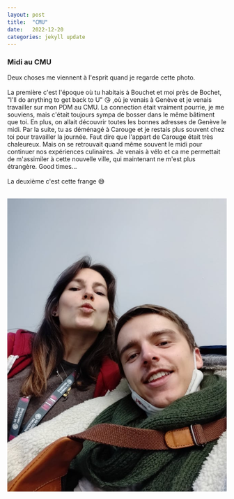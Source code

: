 ```yaml
---
layout: post
title:  "CMU"
date:   2022-12-20
categories: jekyll update
---
```

### Midi au CMU

Deux choses me viennent à l'esprit quand je regarde cette photo.  
<br>
La première c'est l'époque où tu habitais à Bouchet et moi près de Bochet, "I'll do anything to get back to U" &#128536; ,où je venais à Genève et je venais travailler sur mon PDM au CMU. La connection était vraiment pourrie, je me souviens, mais c'était toujours sympa de bosser dans le même bâtiment que toi. En plus, on allait découvrir toutes les bonnes adresses de Genève le midi. Par la suite, tu as déménagé à Carouge et je restais plus souvent chez toi pour travailler la journée. Faut dire que l'appart de Carouge était très chaleureux. Mais on se retrouvait quand même souvent le midi pour continuer nos expériences culinaires. Je venais à vélo et ca me permettait de m'assimiler à cette nouvelle ville, qui maintenant ne m'est plus étrangère. Good times...  
<br>
La deuxième c'est cette frange 	&#128517;

<br>
<img src="/images/13.jpg" alt="">
